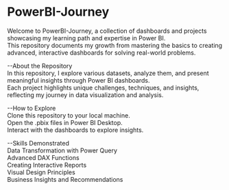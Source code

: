 # PowerBI-Journey

Welcome to PowerBI-Journey, a collection of dashboards and projects showcasing my learning path and expertise in Power BI.  
This repository documents my growth from mastering the basics to creating advanced, interactive dashboards for solving real-world problems.  

--About the Repository  
In this repository, I explore various datasets, analyze them, and present meaningful insights through Power BI dashboards.  
Each project highlights unique challenges, techniques, and insights, reflecting my journey in data visualization and analysis.  

--How to Explore  
Clone this repository to your local machine.  
Open the .pbix files in Power BI Desktop.  
Interact with the dashboards to explore insights.  

--Skills Demonstrated  
Data Transformation with Power Query  
Advanced DAX Functions  
Creating Interactive Reports  
Visual Design Principles  
Business Insights and Recommendations  





